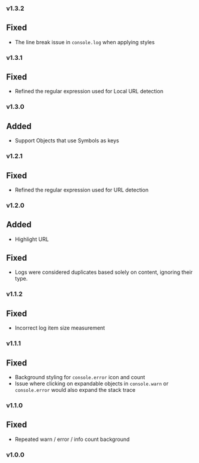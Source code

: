 ### v1.3.2

## Fixed

- The line break issue in `console.log` when applying styles

### v1.3.1

## Fixed

- Refined the regular expression used for Local URL detection

### v1.3.0

## Added

- Support Objects that use Symbols as keys

### v1.2.1

## Fixed

- Refined the regular expression used for URL detection

### v1.2.0

## Added

- Highlight URL

## Fixed

- Logs were considered duplicates based solely on content, ignoring their type.

### v1.1.2

## Fixed

- Incorrect log item size measurement

### v1.1.1

## Fixed

- Background styling for `console.error` icon and count
- Issue where clicking on expandable objects in `console.warn` or `console.error` would also expand the stack trace

### v1.1.0

## Fixed

- Repeated warn / error / info count background

### v1.0.0
